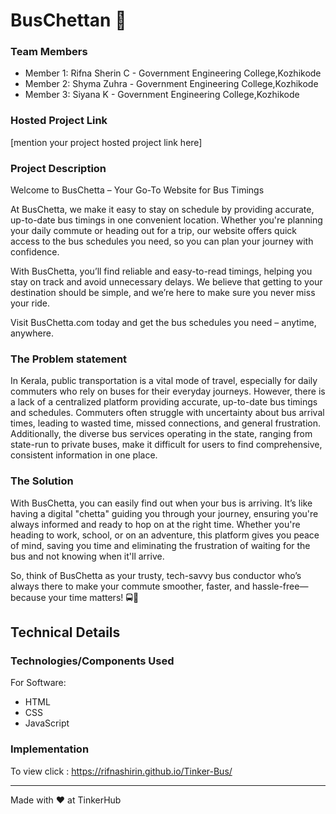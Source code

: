 # BusChettan 🎯






### Team Members
- Member 1: Rifna Sherin C - Government Engineering College,Kozhikode
- Member 2: Shyma Zuhra - Government Engineering College,Kozhikode
- Member 3: Siyana K - Government Engineering College,Kozhikode
### Hosted Project Link
[mention your project hosted project link here]

### Project Description
Welcome to BusChetta – Your Go-To Website for Bus Timings

At BusChetta, we make it easy to stay on schedule by providing accurate, up-to-date bus timings in one convenient location. Whether you're planning your daily commute or heading out for a trip, our website offers quick access to the bus schedules you need, so you can plan your journey with confidence.

With BusChetta, you’ll find reliable and easy-to-read timings, helping you stay on track and avoid unnecessary delays. We believe that getting to your destination should be simple, and we’re here to make sure you never miss your ride.

Visit BusChetta.com today and get the bus schedules you need – anytime, anywhere.

### The Problem statement
In Kerala, public transportation is a vital mode of travel, especially for daily commuters who rely on buses for their everyday journeys. However, there is a lack of a centralized platform providing accurate, up-to-date bus timings and schedules. Commuters often struggle with uncertainty about bus arrival times, leading to wasted time, missed connections, and general frustration. Additionally, the diverse bus services operating in the state, ranging from state-run to private buses, make it difficult for users to find comprehensive, consistent information in one place.

### The Solution
With BusChetta, you can easily find out when your bus is arriving. It’s like having a digital "chetta" guiding you through your journey, ensuring you're always informed and ready to hop on at the right time. Whether you're heading to work, school, or on an adventure, this platform gives you peace of mind, saving you time and eliminating the frustration of waiting for the bus and not knowing when it'll arrive.

So, think of BusChetta as your trusty, tech-savvy bus conductor who’s always there to make your commute smoother, faster, and hassle-free—because your time matters! 🚍📱



## Technical Details
### Technologies/Components Used
For Software:
- HTML
- CSS
- JavaScript



### Implementation
To view click : https://rifnashirin.github.io/Tinker-Bus/





---
Made with ❤️ at TinkerHub
